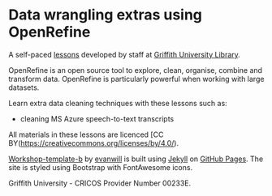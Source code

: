 # Data wrangling extras using OpenRefine
A self-paced [lessons](https://griffithunilibrary.github.io/intro-data-wrangle/) developed by staff at [Griffith University Library](https://www.griffith.edu.au/library).

OpenRefine is an open source tool to explore, clean, organise, combine and transform data. OpenRefine is particularly powerful when working with large datasets.

Learn extra data cleaning techniques with these lessons such as:

- cleaning MS Azure speech-to-text transcripts 

All materials in these lessons are licenced [CC BY\(https://creativecommons.org/licenses/by/4.0/).

[Workshop-template-b](https://github.com/evanwill/workshop-template-b) by [evanwill](https://github.com/evanwill) is built using [Jekyll](https://jekyllrb.com/) on [GitHub Pages](https://pages.github.com/). The site is styled using Bootstrap with FontAwesome icons.

Griffith University - CRICOS Provider Number 00233E.
